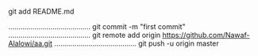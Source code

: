 
git add README.md

.........................................
git commit -m "first commit"
.........................................
git remote add origin https://github.com/Nawaf-Alalowi/aa.git
.........................................
git push -u origin master
